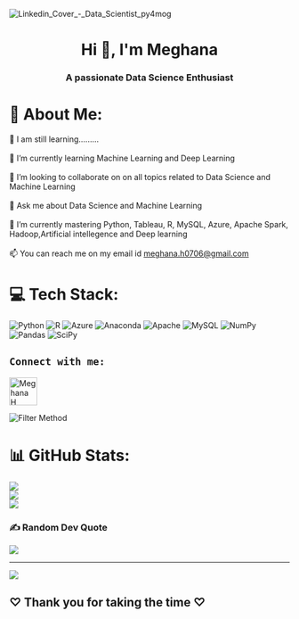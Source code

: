  ![Linkedin_Cover_-_Data_Scientist_py4mog](https://thumbs.dreamstime.com/b/big-data-center-analyzes-data-science-background-presentation-big-data-center-analyzes-data-science-background-159196598.jpg)
<h1 align="center">Hi 👋, I'm Meghana</h1>
<h3 align="center">A passionate Data Science Enthusiast</h3>

# 💫 About Me:
 🌱 I am still learning.........<br><br> 🌱 I’m currently learning Machine Learning and Deep Learning<br><br>👯 I’m looking to collaborate on on all topics related to Data Science and Machine Learning  <br><br>💬 Ask me about Data Science and Machine Learning  <br><br>🌱 I’m currently mastering Python, Tableau, R, MySQL, Azure, Apache Spark, Hadoop,Artificial intellegence and Deep learning<br><br>📫 You can reach me on my email id  meghana.h0706@gmail.com


# 💻 Tech Stack:
![Python](https://img.shields.io/badge/python-3670A0?style=plastic&logo=python&logoColor=ffdd54) ![R](https://img.shields.io/badge/r-%23276DC3.svg?style=plastic&logo=r&logoColor=white) ![Azure](https://img.shields.io/badge/azure-%230072C6.svg?style=plastic&logo=azure-devops&logoColor=white) ![Anaconda](https://img.shields.io/badge/Anaconda-%2344A833.svg?style=plastic&logo=anaconda&logoColor=white) ![Apache](https://img.shields.io/badge/apache-%23D42029.svg?style=plastic&logo=apache&logoColor=white) ![MySQL](https://img.shields.io/badge/mysql-%2300f.svg?style=plastic&logo=mysql&logoColor=white) ![NumPy](https://img.shields.io/badge/numpy-%23013243.svg?style=plastic&logo=numpy&logoColor=white) ![Pandas](https://img.shields.io/badge/pandas-%23150458.svg?style=plastic&logo=pandas&logoColor=white) ![SciPy](https://img.shields.io/badge/SciPy-%230C55A5.svg?style=plastic&logo=scipy&logoColor=%white)

## `Connect with me:`
<p align="left">
<a href="https://www.linkedin.com/in/meghana-h-481697254" target="blank"><img align="center" src="https://img.icons8.com/color/344/linkedin-circled--v1.png" alt="Meghana H" height="50" width="50" /></a>


![Filter Method](https://static.wixstatic.com/media/3e99b9_f53a1cab95ae4dfd938a1bf6a1a62f49~mv2.gif)

 # 📊 GitHub Stats:
![](https://github-readme-stats.vercel.app/api?username=MeghanaH0706&theme=buefy&hide_border=false&include_all_commits=false&count_private=false)<br/>
![](https://github-readme-streak-stats.herokuapp.com/?user=MeghanaH0706&theme=buefy&hide_border=false)<br/>
![](https://github-readme-stats.vercel.app/api/top-langs/?username=MeghanaH0706&theme=buefy&hide_border=false&include_all_commits=false&count_private=false&layout=compact)

### ✍️ Random Dev Quote
![](https://quotes-github-readme.vercel.app/api?type=horizontal&theme=light)

---
[![](https://visitcount.itsvg.in/api?id=MeghanaH0706&icon=5&color=0)](https://visitcount.itsvg.in)

<!-- Proudly created with GPRM ( https://gprm.itsvg.in ) -->

**<h2>♡ Thank you for taking the time ♡**

